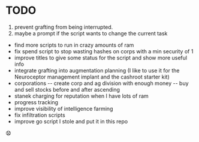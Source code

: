 # TODO

1. prevent grafting from being interrupted.
2. maybe a prompt if the script wants to change the current task

- find more scripts to run in crazy amounts of ram
- fix spend script to stop wasting hashes on corps with a min security of 1
- improve titles to give some status for the script and show more useful info
- integrate grafting into augmentation planning (I like to use it for the Neuroceptor management implant and the cashroot starter kit)
- corporations
-- create corp and ag division with enough money
-- buy and sell stocks before and after ascending 
- stanek charging for reputation when I have lots of ram
- progress tracking
- improve visibility of intelligence farming
- fix infiltration scripts
- improve go script I stole and put it in this repo

😧
